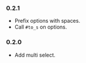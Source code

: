 ### 0.2.1

* Prefix options with spaces.
* Call `#to_s` on options.

### 0.2.0

* Add multi select.
